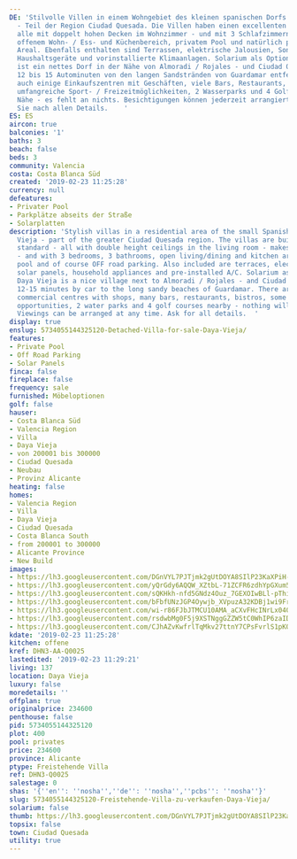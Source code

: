 ```yaml
---
DE: 'Stilvolle Villen in einem Wohngebiet des kleinen spanischen Dorfs Daya Vieja
  - Teil der Region Ciudad Quesada. Die Villen haben einen excellenten Standard -
  alle mit doppelt hohen Decken im Wohnzimmer - und mit 3 Schlafzimmern, 3 Bädern,
  offenem Wohn- / Ess- und Küchenbereich, privatem Pool und natürlich parken auf dem
  Areal. Ebenfalls enthalten sind Terrassen, elektrische Jalousien, Sonnenkollektoren,
  Haushaltsgeräte und vorinstallierte Klimaanlagen. Solarium als Option. Daya Vieja
  ist ein nettes Dorf in der Nähe von Almoradi / Rojales - und Ciudad Quesada - nur
  12 bis 15 Autominuten von den langen Sandstränden von Guardamar entfernt. Es gibt
  auch einige Einkaufszentren mit Geschäften, viele Bars, Restaurants, Bistros, einige
  umfangreiche Sport- / Freizeitmöglichkeiten, 2 Wasserparks und 4 Golfplätze in der
  Nähe - es fehlt an nichts. Besichtigungen können jederzeit arrangiert werden. Fragen
  Sie nach allen Details.    '
ES: ES
aircon: true
balconies: '1'
baths: 3
beach: false
beds: 3
community: Valencia
costa: Costa Blanca Süd
created: '2019-02-23 11:25:28'
currency: null
defeatures:
- Privater Pool
- Parkplätze abseits der Straße
- Solarplatten
description: 'Stylish villas in a residential area of the small Spanish village Daya
  Vieja - part of the greater Ciudad Quesada region. The villas are built to a high
  standard - all with double height ceilings in the living room - makes it very bright
  - and with 3 bedrooms, 3 bathrooms, open living/dining and kitchen area, private
  pool and of course OFF road parking. Also included are terraces, electric blinds,
  solar panels, household appliances and pre-installed A/C. Solarium as an option.
  Daya Vieja is a nice village next to Almoradi / Rojales - and Ciudad Quesada - only
  12-15 minutes by car to the long sandy beaches of Guardamar. There are also some
  commercial centres with shops, many bars, restaurants, bistros, some extensive sport/leisure
  opportunities, 2 water parks and 4 golf courses nearby - nothing will be missed.
  Viewings can be arranged at any time. Ask for all details.  '
display: true
enslug: 5734055144325120-Detached-Villa-for-sale-Daya-Vieja/
features:
- Private Pool
- Off Road Parking
- Solar Panels
finca: false
fireplace: false
frequency: sale
furnished: Möbeloptionen
golf: false
hauser:
- Costa Blanca Süd
- Valencia Region
- Villa
- Daya Vieja
- von 200001 bis 300000
- Ciudad Quesada
- Neubau
- Provinz Alicante
heating: false
homes:
- Valencia Region
- Villa
- Daya Vieja
- Ciudad Quesada
- Costa Blanca South
- from 200001 to 300000
- Alicante Province
- New Build
images:
- https://lh3.googleusercontent.com/DGnVYL7PJTjmk2gUtDOYA8SIlP23KaXPiH-0LJv-rtMtXSYxKzqhmIxlLhweELohZLfjkHWskgiAAjggiqA5kw=w640-rj-e30-l100
- https://lh3.googleusercontent.com/yQrGdy6AQQW_XZtbL-71ZCFR6zdhYpGXum528JwlRe2Gh6zUQVL1i4byDILnGzDKdh9KmWql3EebTHWl3UnxUw=w640-rj-e30-l100
- https://lh3.googleusercontent.com/sQKHkh-nfd5GNdz4Ouz_7GEXOIwBLl-pThiIk7dKVmHlKRfm_UVMEj88mGWdWskpauXlAPXXXPiYjZi5LLSe=w640-rj-e30-l100
- https://lh3.googleusercontent.com/bFbfUNzJGP4Oywjb_XVpuzA32KDBj1wi9FrBeSbKvq8fZ1Y6SgGW1h6aeUN_sx26cPHPTYpbS2EZ20S-_Cs7=w640-rj-e30-l100
- https://lh3.googleusercontent.com/wi-r86FJbJTMCU10AMA_aCXvFHcINrLx040zagAvB2jTu4k-W7hJQ1pNtwpbInubisg07lLpU7qXBO5HR5Jf=w640-rj-e30-l100
- https://lh3.googleusercontent.com/rsdwbMg0F5j9XSTNggGZZW5tC0WhIP6zaID07US6RVAB2XWj6WMJj4-72h92HAi4TIMtWle3lwiNxGN66Sp-=w640-rj-e30-l100
- https://lh3.googleusercontent.com/CJhAZvKwfrlTqMkv27ttnY7CPsFvrlS1pKQLPS6o8aJSkFVSRa0osN5UfiDLS_rA2nkOclRBqNzJPuEefZD2=w640-rj-e30-l100
kdate: '2019-02-23 11:25:28'
kitchen: offene
kref: DHN3-AA-Q0025
lastedited: '2019-02-23 11:29:21'
living: 137
location: Daya Vieja
luxury: false
moredetails: ''
offplan: true
originalprice: 234600
penthouse: false
pid: 5734055144325120
plot: 400
pool: privates
price: 234600
province: Alicante
ptype: Freistehende Villa
ref: DHN3-Q0025
salestage: 0
shas: '{''en'': ''nosha'',''de'': ''nosha'',''pcbs'': ''nosha''}'
slug: 5734055144325120-Freistehende-Villa-zu-verkaufen-Daya-Vieja/
solarium: false
thumb: https://lh3.googleusercontent.com/DGnVYL7PJTjmk2gUtDOYA8SIlP23KaXPiH-0LJv-rtMtXSYxKzqhmIxlLhweELohZLfjkHWskgiAAjggiqA5kw=w400-h240-n-rj-e30-l100
topsix: false
town: Ciudad Quesada
utility: true
---
```


